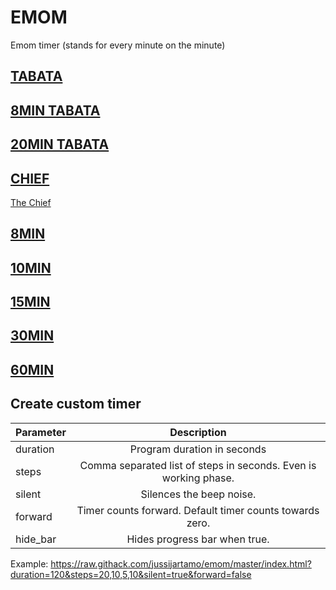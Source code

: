 # EMOM
Emom timer (stands for every minute on the minute)

## [TABATA](https://raw.githack.com/jussijartamo/emom/master/index.html?duration=240&steps=20,10)
## [8MIN TABATA](https://raw.githack.com/jussijartamo/emom/master/index.html?duration=480&steps=20,10)
## [20MIN TABATA](https://raw.githack.com/jussijartamo/emom/master/index.html?duration=1200&steps=20,10)

## [CHIEF](https://raw.githack.com/jussijartamo/emom/master/index.html?duration=1140&steps=180,60)
[The Chief](https://wodwell.com/wod/the-chief/)

## [8MIN](https://raw.githack.com/jussijartamo/emom/master/index.html?duration=480&steps=60)
## [10MIN](https://raw.githack.com/jussijartamo/emom/master/index.html?duration=600&steps=60)
## [15MIN](https://raw.githack.com/jussijartamo/emom/master/index.html?duration=900&steps=60)
## [30MIN](https://raw.githack.com/jussijartamo/emom/master/index.html?duration=1800&steps=60)
## [60MIN](https://raw.githack.com/jussijartamo/emom/master/index.html?duration=3600&steps=60)

## Create custom timer

| Parameter     | Description                                                      |
| ------------- |:----------------------------------------------------------------:|
| duration      | Program duration in seconds                                      |
| steps         | Comma separated list of steps in seconds. Even is working phase. |
| silent        | Silences the beep noise.                                         |
| forward       | Timer counts forward. Default timer counts towards zero.         |
| hide_bar      | Hides progress bar when true.                                    |

Example:
https://raw.githack.com/jussijartamo/emom/master/index.html?duration=120&steps=20,10,5,10&silent=true&forward=false
